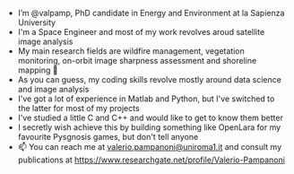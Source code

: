 - I’m @valpamp, PhD candidate in Energy and Environment at la Sapienza University
- I'm a Space Engineer and most of my work revolves aroud satellite image analysis
- My main research fields are wildfire management, vegetation monitoring, on-orbit image sharpness assessment and shoreline mapping :satellite:
- As you can guess, my coding skills revolve mostly around data science and image analysis
- I've got a lot of experience in Matlab and Python, but I've switched to the latter for most of my projects
- I've studied a little C and C++ and would like to get to know them better
- I secretly wish achieve this by building something like OpenLara for my favourite Pysgnosis games, but don't tell anyone
- 📫 You can reach me at valerio.pampanoni@uniroma1.it and consult my publications at https://www.researchgate.net/profile/Valerio-Pampanoni

<!---
valpamp/valpamp is a ✨ special ✨ repository because its `README.md` (this file) appears on your GitHub profile.
You can click the Preview link to take a look at your changes.
--->
